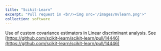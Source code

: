 ```yaml
---
title: "Scikit-Learn"
excerpt: "Pull request in <br/><img src='/images/mvlearn.png'>"
collection: software
---
```

Use of custom covariance estimators in Linear discriminant analysis.
See [https://github.com/scikit-learn/scikit-learn/pull/14446](https://github.com/scikit-learn/scikit-learn/pull/14446)
